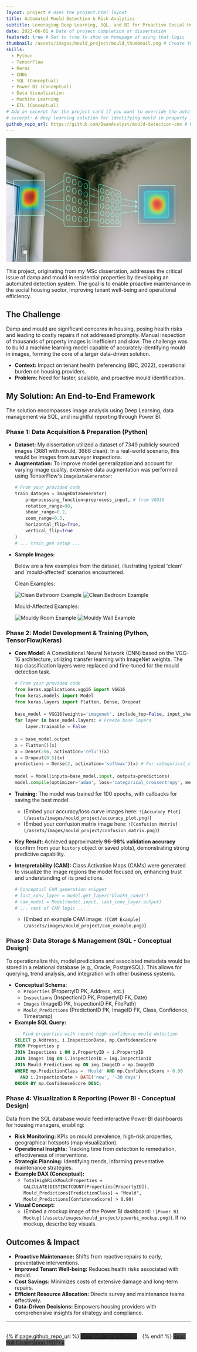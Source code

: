 ```yaml
---
layout: project # Uses the project.html layout
title: Automated Mould Detection & Risk Analytics
subtitle: Leveraging Deep Learning, SQL, and BI for Proactive Social Housing Management
date: 2023-06-01 # Date of project completion or dissertation
featured: true # Set to true to show on homepage if using that logic
thumbnail: /assets/images/mould_project/mould_thumbnail.png # Create this image!
skills:
  - Python
  - TensorFlow
  - Keras
  - CNNs
  - SQL (Conceptual)
  - Power BI (Conceptual)
  - Data Visualization
  - Machine Learning
  - ETL (Conceptual)
# Add an excerpt for the project card if you want to override the auto-generated one
# excerpt: A deep learning solution for identifying mould in property images, with SQL & Power BI integration.
github_repo_url: https://github.com/DeanAnalyst/mould-detection-cnn # Replace with your actual repo URL
---
```


<!-- Main image for the project page (optional) -->
<img src="/assets/images/mould_project/mould_hero_image.png" alt="Mould Detection Project Overview" class="project-main-image">

This project, originating from my MSc dissertation, addresses the critical issue of damp and mould in residential properties by developing an automated detection system. The goal is to enable proactive maintenance in the social housing sector, improving tenant well-being and operational efficiency.

## The Challenge

Damp and mould are significant concerns in housing, posing health risks and leading to costly repairs if not addressed promptly. Manual inspection of thousands of property images is inefficient and slow. The challenge was to build a machine learning model capable of accurately identifying mould in images, forming the core of a larger data-driven solution.

- **Context:** Impact on tenant health (referencing BBC, 2022), operational burden on housing providers.
- **Problem:** Need for faster, scalable, and proactive mould identification.

## My Solution: An End-to-End Framework

The solution encompasses image analysis using Deep Learning, data management via SQL, and insightful reporting through Power BI.

### Phase 1: Data Acquisition & Preparation (Python)

- **Dataset:** My dissertation utilized a dataset of 7349 publicly sourced images (3681 with mould, 3668 clean). In a real-world scenario, this would be images from surveyor inspections.
- **Augmentation:** To improve model generalization and account for varying image quality, extensive data augmentation was performed using TensorFlow's `ImageDataGenerator`:
  ```python
  # From your provided code
  train_datagen = ImageDataGenerator(
      preprocessing_function=preprocess_input, # from VGG16
      rotation_range=90,
      shear_range=0.2,
      zoom_range=0.3,
      horizontal_flip=True,
      vertical_flip=True
  )
  # ... train_gen setup ...
  ```

* **Sample Images:**
  <p>Below are a few examples from the dataset, illustrating typical 'clean' and 'mould-affected' scenarios encountered.</p>
  <div class="project-image-gallery">
      <div class="gallery-row">
          <div class="gallery-column">
              <p class="column-title">Clean Examples:</p>
              <img src="{{ '/assets/images/mould_project/clean_bathroom_ex.jpeg' | relative_url }}" alt="Clean Bathroom Example">
              <img src="{{ '/assets/images/mould_project/clean_bedroom_ex.jpeg' | relative_url }}" alt="Clean Bedroom Example">
          </div>
          <div class="gallery-column">
              <p class="column-title">Mould-Affected Examples:</p>
              <img src="{{ '/assets/images/mould_project/mould_room_ex.jpeg' | relative_url }}" alt="Mouldy Room Example">
              <img src="{{ '/assets/images/mould_project/mould_wall_ex.jpeg' | relative_url }}" alt="Mouldy Wall Example">
          </div>
      </div>
  </div>

### Phase 2: Model Development & Training (Python, TensorFlow/Keras)

- **Core Model:** A Convolutional Neural Network (CNN) based on the VGG-16 architecture, utilizing transfer learning with ImageNet weights. The top classification layers were replaced and fine-tuned for the mould detection task.

  ```python
  # From your provided code
  from keras.applications.vgg16 import VGG16
  from keras.models import Model
  from keras.layers import Flatten, Dense, Dropout

  base_model = VGG16(weights='imagenet', include_top=False, input_shape=(224, 224, 3))
  for layer in base_model.layers: # Freeze base layers
      layer.trainable = False

  x = base_model.output
  x = Flatten()(x)
  x = Dense(256, activation='relu')(x)
  x = Dropout(0.5)(x)
  predictions = Dense(2, activation='softmax')(x) # For categorical_crossentropy

  model = Model(inputs=base_model.input, outputs=predictions)
  model.compile(optimizer='adam', loss='categorical_crossentropy', metrics=['accuracy'])
  ```

- **Training:** The model was trained for 100 epochs, with callbacks for saving the best model.
  - (Embed your accuracy/loss curve images here: `![Accuracy Plot](/assets/images/mould_project/accuracy_plot.png)`)
  - (Embed your confusion matrix image here: `![Confusion Matrix](/assets/images/mould_project/confusion_matrix.png)`)
- **Key Result:** Achieved approximately **96-98% validation accuracy** (confirm from your `history` object or saved plots), demonstrating strong predictive capability.
- **Interpretability (CAM):** Class Activation Maps (CAMs) were generated to visualize the image regions the model focused on, enhancing trust and understanding of its predictions.
  ```python
  # Conceptual CAM generation snippet
  # last_conv_layer = model.get_layer('block5_conv3')
  # cam_model = Model(model.input, last_conv_layer.output)
  # ... rest of CAM logic ...
  ```
  - (Embed an example CAM image: `![CAM Example](/assets/images/mould_project/cam_example.png)`)

### Phase 3: Data Storage & Management (SQL - Conceptual Design)

To operationalize this, model predictions and associated metadata would be stored in a relational database (e.g., Oracle, PostgreSQL). This allows for querying, trend analysis, and integration with other business systems.

- **Conceptual Schema:**
  - `Properties` (PropertyID PK, Address, etc.)
  - `Inspections` (InspectionID PK, PropertyID FK, Date)
  - `Images` (ImageID PK, InspectionID FK, FilePath)
  - `Mould_Predictions` (PredictionID PK, ImageID FK, Class, Confidence, Timestamp)
- **Example SQL Query:**
  ```sql
  -- Find properties with recent high-confidence mould detection
  SELECT p.Address, i.InspectionDate, mp.ConfidenceScore
  FROM Properties p
  JOIN Inspections i ON p.PropertyID = i.PropertyID
  JOIN Images img ON i.InspectionID = img.InspectionID
  JOIN Mould_Predictions mp ON img.ImageID = mp.ImageID
  WHERE mp.PredictionClass = 'Mould' AND mp.ConfidenceScore > 0.90
    AND i.InspectionDate > DATE('now', '-30 days')
  ORDER BY mp.ConfidenceScore DESC;
  ```

### Phase 4: Visualization & Reporting (Power BI - Conceptual Design)

Data from the SQL database would feed interactive Power BI dashboards for housing managers, enabling:

- **Risk Monitoring:** KPIs on mould prevalence, high-risk properties, geographical hotspots (map visualization).
- **Operational Insights:** Tracking time from detection to remediation, effectiveness of interventions.
- **Strategic Planning:** Identifying trends, informing preventative maintenance strategies.
- **Example DAX (Conceptual):**
  - `TotalHighRiskMouldProperties = CALCULATE(DISTINCTCOUNT(Properties[PropertyID]), Mould_Predictions[PredictionClass] = "Mould", Mould_Predictions[ConfidenceScore] > 0.90)`
- **Visual Concept:**
  - (Embed a mockup image of the Power BI dashboard: `![Power BI Mockup](/assets/images/mould_project/powerbi_mockup.png)`). If no mockup, describe key visuals.

## Outcomes & Impact

- **Proactive Maintenance:** Shifts from reactive repairs to early, preventative interventions.
- **Improved Tenant Well-being:** Reduces health risks associated with mould.
- **Cost Savings:** Minimizes costs of extensive damage and long-term repairs.
- **Efficient Resource Allocation:** Directs survey and maintenance teams effectively.
- **Data-Driven Decisions:** Empowers housing providers with comprehensive insights for strategy and compliance.

---

<p style="margin-top: 2rem;">
    {% if page.github_repo_url %}
        <a href="{{ page.github_repo_url }}" class="btn-primary" target="_blank" rel="noopener noreferrer" style="margin-right:10px; background-color:#333;">View Code on GitHub »</a>
    {% endif %}
    <a href="{{ '/assets/docs/UP2091348_Dissertation.pdf' | relative_url }}" class="btn-primary" target="_blank" rel="noopener noreferrer" style="background-color:#555;">Read Full Dissertation (PDF) »</a>
</p>

